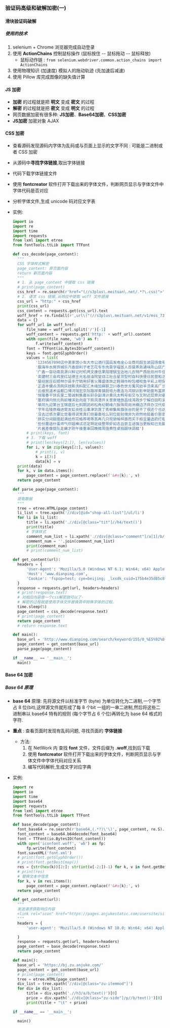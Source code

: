 ### 验证码高级和破解加密(一)

#### 滑块验证码破解

##### 使用的技术

1. selenium + Chrome 浏览器完成自动登录
2. 使用 **ActionChains** 控制鼠标操作 (鼠标按住 -- 鼠标拖动 -- 鼠标释放)
   + 鼠标动作链 : `from selenium.webdriver.common.action_chains import ActionChains`
3. 使用物理知识 (加速度) 模拟人的拖动轨迹 (先加速后减速)
4. 使用 Pillow 库完成图像的缺失值计算

#### JS 加密

+ **加密** 的过程就是把 **明文** 变成 **密文** 的过程
+ **解密** 的过程就是把 **密文** 变成 **明文** 的过程
+ 网页数据加密有很多种: **JS加密**、**Base64加密**、**CSS加密**
+ **JS加密** 加密对象 AJAX

#### CSS 加密

+ 查看源码发现源码内字体为乱码或与页面上显示的文字不同 : 可能是二进制或者 CSS 加密

+ 从源码中**寻找字体链接**,取出字体链接

+ 代码下载字体链接文件

+ 使用 **fontcreator** 软件打开下载出来的字体文件，判断网页显示与字体文件中字体代码是否对应

+ 分析字体文件,生成 unicode 码对应文字表

+ 实例:

  ```python
  import io
  import re
  import time
  import requests
  from lxml import etree
  from fontTools.ttLib import TTFont
  
  def css_decode(page_content):
  	"""
  	CSS 字体样式解密
  	page_content: 原页面内容
  	return 新页面内容
  	"""
  	# 1. 从 page_content 中提取 css 链接
  	# print(page_content)
  	css_href = re.search(r'href="(//s3plus\.meituan\.net/.*?\.css)">', page_content).group(1)
  	# 2. 请求 css 链接,从响应中提取 woff 文件链接
  	css_url = "http:" + css_href
  	print(css_url)
  	css_content = requests.get(css_url).text
  	woff_href = re.findall(r',url\("(//s3plus\.meituan\.net/v1/mss_73a511b8f91f43d0bdae92584ea6330b/font/.*?\.woff)"', css_content)
  	data = {}
  	for woff_url in woff_href:
  		file_name = woff_url.split('/')[-1]
  		woff_content = requests.get('http:' + woff_url).content
  		with open(file_name, 'wb') as f:
  			f.write(woff_content)
  		font = TTFont(io.BytesIO(woff_content))
  		keys = font.getGlyphOrder()
  		values = list(
  			'1234567890店中美家馆小车大市公酒行国品发电金心业商司超生装园场食有新限天面工'
  			'服海华水房饰城乐汽香部利子老艺花专东肉菜学福饭人百餐茶务通味所山区门药银农龙停尚安'
  			'广鑫一容动南具源兴鲜记时机烤文康信果阳理锅宝达地儿衣特产西批坊州牛佳化五米修爱北养'
  			'卖建材三会鸡室红站德王光名丽油院堂烧江社合星货型村自科快便日民营和活童明器烟育宾精'
  			'屋经居庄石顺林尔县手厅销用好客火雅盛体旅之鞋辣作粉包楼校鱼平彩上吧保永万物教吃设医'
  			'正造丰健点汤网庆技斯洗料配汇木缘加麻联卫川泰色世方寓风幼羊烫来高厂兰阿贝皮全女拉成'
  			'云维贸道术运都口博河瑞宏京际路祥青镇厨培力惠连马鸿钢训影甲助窗布富牌头四多妆吉苑沙'
  			'恒隆春干饼氏里二管诚制售嘉长轩杂副清计黄讯太鸭号街交与叉附近层旁对巷栋环省桥湖段乡'
  			'厦府铺内侧元购前幢滨处向座下県凤港开关景泉塘放昌线湾政步宁解白田町溪十八古双胜本'
  			'单同九迎第台玉锦底后七斜期武岭松角纪朝峰六振珠局岗洲横边济井办汉代临弄团外塔杨铁浦'
  			'字年岛陵原梅进荣友虹央桂沿事津凯莲丁秀柳集紫旗张谷的是不了很还个也这我就在以可到错'
  			'没去过感次要比觉看得说常真们但最喜哈么别位能较境非为欢然他挺着价那意种想出员两推做'
  			'排实分间甜度起满给热完格荐喝等其再几只现朋候样直而买于般豆量选奶打每评少算又因情找'
  			'些份置适什蛋师气你姐棒试总定啊足级整带虾如态且尝主话强当更板知己无酸让入啦式笑赞'
  			'片酱差像提队走嫩才刚午接重串回晚微周值费性桌拍跟块调糕')
  		# print(keys, font)
  		# 3. 下载 woff
  		# print(len(keys[2:]), len(values))
  		for i, v in zip(keys[2:], values):
  			# print(i, v)
  			k = i[3:]
  			data[k] = v
  	print(data)
  	for k, v in data.items():
  		page_content = page_content.replace(f'&#x{k};', v)
  	return page_content
  
  def parse_page(page_content):
  	"""
  	提取数据
  	"""
  	tree = etree.HTML(page_content)
  	li_list = tree.xpath('//div[@id="shop-all-list"]/ul/li')
  	for li in li_list:
  		title = li.xpath('.//div[@class="tit"]//h4/text()')
  		print(title)
  		# 字体样式
  		comment_num_list = li.xpath('.//div[@class="comment"]/a[1]/b//text()')
  		comment_num = ''.join(comment_num_list)
  		print(comment_num)
  		# print(comment_num_list)
  
  def get_content(url):
  	headers = {
  		'User-Agent': 'Mozilla/5.0 (Windows NT 6.1; Win64; x64) AppleWebKit/537.36 (KHTML, like Gecko) Chrome/86.0.4240.183 Safari/537.36',
  		'Host': 'www.dianping.com',
  		'Cookie': 'fspop=test; cye=beijing; _lxsdk_cuid=175b4e35d85c8-0e591a964cdc8d-3b3d590a-1fa400-175b4e35d86c8; _lxsdk=175b4e35d85c8-0e591a964cdc8d-3b3d590a-1fa400-175b4e35d86c8; _hc.v=858d803b-f268-4c16-5828-4d6880711028.1605057601; _lx_utm=utm_source%3DBaidu%26utm_medium%3Dorganic; Hm_lvt_602b80cf8079ae6591966cc70a3940e7=1605057622,1605058581; s_ViewType=10; cy=1; _lxsdk_s=175b4e35d89-cb6-059-b7a%7C%7C178; Hm_lpvt_602b80cf8079ae6591966cc70a3940e7=1605065836',
  	}
  	response = requests.get(url, headers=headers)
  	# print(response.text)
  	# 对相应内容做一个css解密就可以了-
  	# 解密的过程就是使用字体文件替换其中特殊字体的过程。
  	time.sleep(5)
  	page_content = css_decode(response.text)
  	# print(page_content)
  	return page_content
  	# return response.text
  
  def main():
  	base_url = 'http://www.dianping.com/search/keyword/155/0_%E5%92%8C%E8%B0%90%E5%B9%BF%E5%9C%BA'
  	page_content = get_content(base_url)
  	parse_page(page_content)
  
  if __name__ == '__main__':
  	main()
  ```

  

#### Base 64 加密

##### Base 64 原理

+ **base 64** 原理: 先将源文件以标准字节 (byte) 为单位转化为二进制,一个字节占 8 位(bit),这样源文件就形成了每 8 个bit 一组的一串二进制,然后将这些二进制串以 base64 特有的规则 (每个字节占 6 个位)再转化为 base 64 格式的字符.

+ **重点** : 查看页面时发现有乱码问题, 寻找页面的 **字体链接**

  + 方法:
    1.  在 NetWork 内 查找 **font** 文件，文件后缀为 **.woff**,找到后下载 
    2.  使用 **fontcreator** 软件打开下载出来的字体文件，判断网页显示与字体文件中字体代码对应关系
    3.  编写代码解析,生成文字对应字典

+ 实例:

  ```python
  import re
  import io
  import time
  import base64
  import requests
  from lxml import etree
  from fontTools.ttLib import TTFont
  
  def base_decode(page_content):
  	font_base64 = re.search(r'base64,(.*?)\'\)', page_content, re.S).group(1)
  	font_content = base64.b64decode(font_base64)
  	font = TTFont(io.BytesIO(font_content))
  	with open('iconfont.woff', 'wb') as fp:
  		fp.write(font_content)
  	font.saveXML('font.xml')
  	# print(font.getGlyphOrder())
  	# print(font.getBestCmap())
  	res = {str(hex(k))[2:]: str(int(v[-2:])-1) for k, v in font.getBestCmap().items()}
  	# print(res)
  	# 替换文本中信息
  	for k, v in res.items():
  		page_content = page_content.replace(f'&#x{k};', v)
  	return page_content
  
  def get_content(url):
  	"""
  	发送请求获取响应内容
  	<link rel="icon" href="https://pages.anjukestatic.com/usersite/site/img/global/1/favicon.ico" type="image/ico">
  	"""
  	headers = {
  		'user-agent': 'Mozilla/5.0 (Windows NT 10.0; Win64; x64) AppleWebKit/537.36 (KHTML, like Gecko) Chrome/86.0.4240.111 Safari/537.36',
  
  	}
  	response = requests.get(url, headers=headers)
  	page_content = base_decode(response.text)
  	return page_content
  
  def main():
  	base_url = 'https://bj.zu.anjuke.com/'
  	page_content = get_content(base_url)
  	# print(page_content)
  	tree = etree.HTML(page_content)
  	div_list = tree.xpath('//div[@class="zu-itemmod"]')
  	for div in div_list:
  		title = div.xpath('.//h3/a/b/text()')[0]
  		price = div.xpath('.//div[@class="zu-side"]/p//b/text()')[0]
  		print(title + "\t" + price)
  
  if __name__ == '__main__':
  
  	main()
  ```

  

